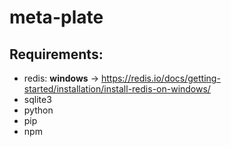 # meta-plate


## Requirements:
 - redis: **windows** -> https://redis.io/docs/getting-started/installation/install-redis-on-windows/
 - sqlite3
 - python
 - pip
 - npm


